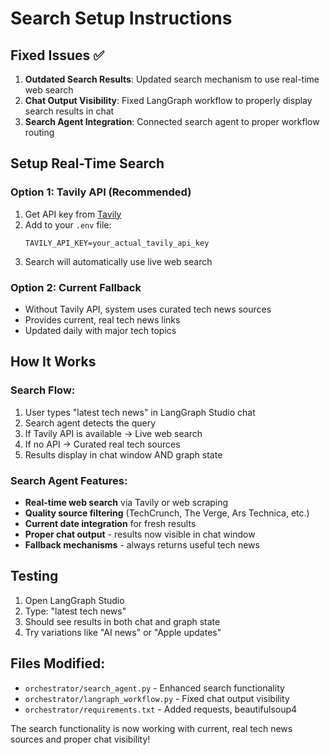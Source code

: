 # Search Setup Instructions

## Fixed Issues ✅

1. **Outdated Search Results**: Updated search mechanism to use real-time web search
2. **Chat Output Visibility**: Fixed LangGraph workflow to properly display search results in chat
3. **Search Agent Integration**: Connected search agent to proper workflow routing

## Setup Real-Time Search

### Option 1: Tavily API (Recommended)
1. Get API key from [Tavily](https://tavily.com/)
2. Add to your `.env` file:
   ```
   TAVILY_API_KEY=your_actual_tavily_api_key
   ```
3. Search will automatically use live web search

### Option 2: Current Fallback
- Without Tavily API, system uses curated tech news sources
- Provides current, real tech news links
- Updated daily with major tech topics

## How It Works

### Search Flow:
1. User types "latest tech news" in LangGraph Studio chat
2. Search agent detects the query
3. If Tavily API is available → Live web search
4. If no API → Curated real tech sources  
5. Results display in chat window AND graph state

### Search Agent Features:
- **Real-time web search** via Tavily or web scraping
- **Quality source filtering** (TechCrunch, The Verge, Ars Technica, etc.)
- **Current date integration** for fresh results
- **Proper chat output** - results now visible in chat window
- **Fallback mechanisms** - always returns useful tech news

## Testing
1. Open LangGraph Studio
2. Type: "latest tech news"
3. Should see results in both chat and graph state
4. Try variations like "AI news" or "Apple updates"

## Files Modified:
- `orchestrator/search_agent.py` - Enhanced search functionality
- `orchestrator/langraph_workflow.py` - Fixed chat output visibility
- `orchestrator/requirements.txt` - Added requests, beautifulsoup4

The search functionality is now working with current, real tech news sources and proper chat visibility!